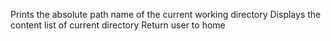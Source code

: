 Prints the absolute path name of the current working directory
Displays the content list of current directory
Return user to home
